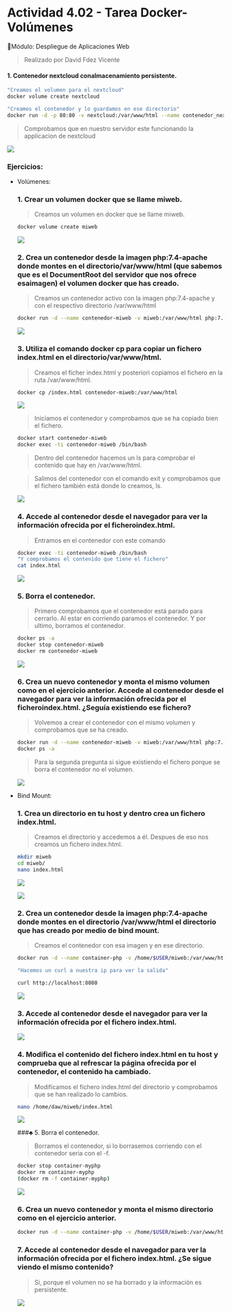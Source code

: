 
# Actividad 4.02 - Tarea Docker- Volúmenes
📌Módulo: Despliegue de Aplicaciones Web


> Realizado por David Fdez Vicente

#### 1. Contenedor nextcloud conalmacenamiento persistente.


```sh
"Creamos el volumen para el nextcloud"
docker volume create nextcloud

"Creamos el contenedor y lo guardamos en ese directorio"
docker run -d -p 80:80 -v nextcloud:/var/www/html --name contenedor_nextcloud nextcloud
```

> Comprobamos que en nuestro servidor este funcionando la applicacion de nextcloud

![](./capturas/cap00.png)


### Ejercicios:
* Volúmenes:

    ### 1. Crear un volumen docker que se llame miweb.
    
    > Creamos un volumen en docker que se llame miweb.
    
    ```sh
    docker volume create miweb
    ```
    
    ![](./capturas/cap01.png)
    
    ### 2. Crea un contenedor desde la imagen php:7.4-apache donde montes en el directorio/var/www/html (que sabemos que es el DocumentRoot del servidor que nos ofrece esaimagen) el volumen docker que has creado.
    
    > Creamos un contenedor activo con la imagen php:7.4-apache y con el respectivo directorio /var/www/html
    
    ```sh
    docker run -d --name contenedor-miweb -v miweb:/var/www/html php:7.4-apache
    ```
    ![](capturas/cap02.png)
    
    
    ### 3.  Utiliza el comando docker cp para copiar un fichero index.html en el directorio/var/www/html.
    
    > Creamos el ficher index.html y posteriori copiamos el fichero en la ruta /var/www/html.
    
    ```sh
    docker cp /index.html contenedor-miweb:/var/www/html
    ```
    ![](capturas/cap03.png)
    
    > Iniciamos el contenedor y comprobamos que se ha copiado bien el fichero.
    
    ```sh
    docker start contenedor-miweb
    docker exec -ti contenedor-miweb /bin/bash
    ```
    
    > Dentro del contenedor hacemos un ls para comprobar el contenido que hay en /var/www/html.
    
    > Salimos del contenedor con el comando  exit y comprobamos que el fichero también está donde lo creamos, ls.
    
    ![](capturas/cap04.png)
    
    ### 4. Accede al contenedor desde el navegador para ver la información ofrecida por el ficheroindex.html.
    
    > Entramos en el contenedor con este comando
    
    ```sh
    docker exec -ti contenedor-miweb /bin/bash
    "Y comprobamos el contenido que tiene el fichero"
    cat index.html
    ```
    ![](capturas/cap05.png)
    
    ### 5. Borra el contenedor.
    
    > Primero comprobamos que el contenedor está parado para cerrarlo. Al estar en corriendo paramos el contenedor. Y por ultimo, borramos el contenedor.
    
    ```sh
    docker ps -a
    docker stop contenedor-miweb
    docker rm contenedor-miweb
    ```
    
    ![](capturas/cap06.png)
    
    ### 6. Crea un nuevo contenedor y monta el mismo volumen como en el ejercicio anterior. Accede al contenedor desde el navegador para ver la información ofrecida por el ficheroindex.html. ¿Seguía existiendo ese fichero?
    
    
    > Volvemos a crear el contenedor con el mismo volumen y comprobamos que se ha creado.
    
    ```sh
    docker run -d --name contenedor-miweb -v miweb:/var/www/html php:7.4-apache
    docker ps -a
    ```
    
    > Para la segunda pregunta si sigue existiendo el fichero porque se borra el contenedor no el volumen.
    
    ![](capturas/cap07.png)
    
* Bind Mount:

    ### 1. Crea un directorio en tu host y dentro crea un fichero index.html.
    
    > Creamos el directorio y accedemos a él. Despues de eso nos creamos un fichero index.html.
    
    ```sh
    mkdir miweb
    cd miweb/
    nano index.html
    ```
    
    ![](capturas/cap08.png)
    
    ![](capturas/cap09.png)
    
    ### 2. Crea un contenedor desde la imagen php:7.4-apache donde montes en el directorio /var/www/html el directorio que has creado por medio de bind mount.
    
    > Creamos el contenedor con esa imagen y en ese directorio.
    
    ```sh
    docker run -d --name container-php -v /home/$USER/miweb:/var/www/html -p 8080:80 php:7.4-apache
    
    "Hacemos un curl a nuestra ip para ver la salida"
    
    curl http://localhost:8080
    ```
    
    ![](capturas/cap10.png)
    
    ### 3. Accede al contenedor desde el navegador para ver la información ofrecida por el fichero index.html.
    
    ![](capturas/cap11.png)
    
    ### 4. Modifica el contenido del fichero index.html en tu host y comprueba que al refrescar la página ofrecida por el contenedor, el contenido ha cambiado.
    
    > Modificamos el fichero index.html del directorio y comprobamos que se han realizado lo cambios.
    
    ```sh
    nano /home/daw/miweb/index.html
    ```
    ![](capturas/cap12.png)
    
    ###♣ 5. Borra el contenedor.
    
    > Borramos el contenedor, si lo borrasemos corriendo con el contenedor seria con el -f.
    
    ```sh
    docker stop container-myphp
    docker rm container-myphp
    (docker rm -f container-myphp)
    ```
    
    ![](capturas/cap13.png)
    
    ### 6. Crea un nuevo contenedor y monta el mismo directorio como en el ejercicio anterior.
    
    ```sh
    docker run -d --name container-php -v /home/$USER/miweb:/var/www/html -p 8080:80 php:7.4-apache
    ```
    
    ### 7. Accede al contenedor desde el navegador para ver la información ofrecida por el fichero index.html. ¿Se sigue viendo el mismo contenido?
    
    > Si, porque el volumen no se ha borrado y la información es persistente.
    
    ![](capturas/cap12.png)

    